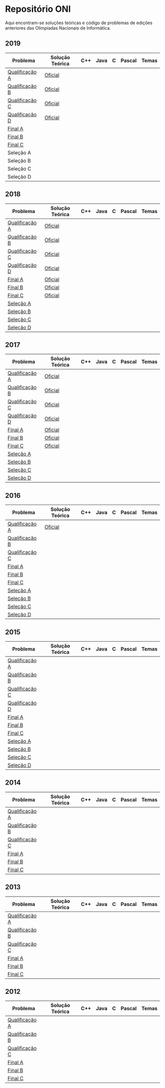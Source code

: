 # Repositório ONI

Aqui encontram-se soluções teóricas e código de problemas de edições anteriores das Olimpíadas Nacionais de Informática.

## 2019
| Problema | Solução Teórica | C++ | Java | C | Pascal | Temas |
|----------|-----------------|-----|------|---|--------|-------|
|[Qualificação A](http://www.dcc.fc.up.pt/oni/problemas/2019/qualificacao/probA.html)|[Oficial](http://oni.dcc.fc.up.pt/loop/solucoes/2019/qualificacao/prob_a.html)||||||
|[Qualificação B](http://www.dcc.fc.up.pt/oni/problemas/2019/qualificacao/probB.html)|[Oficial](http://oni.dcc.fc.up.pt/loop/solucoes/2019/qualificacao/prob_b.html)||||||
|[Qualificação C](http://www.dcc.fc.up.pt/oni/problemas/2019/qualificacao/probC.html)|[Oficial](http://oni.dcc.fc.up.pt/loop/solucoes/2019/qualificacao/prob_c.html)||||||
|[Qualificação D](http://www.dcc.fc.up.pt/oni/problemas/2019/qualificacao/probD.html)|[Oficial](http://oni.dcc.fc.up.pt/loop/solucoes/2019/qualificacao/prob_d.html)||||||
|[Final A](http://www.dcc.fc.up.pt/oni/problemas/2019/final/probA.html)|||||||
|[Final B](http://www.dcc.fc.up.pt/oni/problemas/2019/final/probB.html)|||||||
|[Final C](http://www.dcc.fc.up.pt/oni/problemas/2019/final/probC.html)|||||||
|Seleção A|||||||
|Seleção B|||||||
|Seleção C|||||||
|Seleção D|||||||

## 2018
| Problema | Solução Teórica | C++ | Java | C | Pascal | Temas |
|----------|-----------------|-----|------|---|--------|-------|
|[Qualificação A](http://www.dcc.fc.up.pt/oni/problemas/2018/qualificacao/probA.html)|[Oficial](http://oni.dcc.fc.up.pt/loop/solucoes/2018/qualificacao/prob_a.html)||||||
|[Qualificação B](http://www.dcc.fc.up.pt/oni/problemas/2018/qualificacao/probB.html)|[Oficial](http://oni.dcc.fc.up.pt/loop/solucoes/2018/qualificacao/prob_b.html)||||||
|[Qualificação C](http://www.dcc.fc.up.pt/oni/problemas/2018/qualificacao/probC.html)|[Oficial](http://oni.dcc.fc.up.pt/loop/solucoes/2018/qualificacao/prob_c.html)||||||
|[Qualificação D](http://www.dcc.fc.up.pt/oni/problemas/2018/qualificacao/probD.html)|[Oficial](http://oni.dcc.fc.up.pt/loop/solucoes/2018/qualificacao/prob_d.html)||||||
|[Final A](http://www.dcc.fc.up.pt/oni/problemas/2018/final/probA.html)|[Oficial](http://oni.dcc.fc.up.pt/loop/solucoes/2018/final/prob_a.html)||||||
|[Final B](http://www.dcc.fc.up.pt/oni/problemas/2018/final/probB.html)|[Oficial](http://oni.dcc.fc.up.pt/loop/solucoes/2018/final/prob_b.html)||||||
|[Final C](http://www.dcc.fc.up.pt/oni/problemas/2018/final/probC.html)|[Oficial](http://oni.dcc.fc.up.pt/loop/solucoes/2018/final/prob_c.html)||||||
|[Seleção A](http://www.dcc.fc.up.pt/oni/problemas/2018/selecao/probA.html)|||||||
|[Seleção B](http://www.dcc.fc.up.pt/oni/problemas/2018/selecao/probB.html)|||||||
|[Seleção C](http://www.dcc.fc.up.pt/oni/problemas/2018/selecao/probC.html)|||||||
|[Seleção D](http://www.dcc.fc.up.pt/oni/problemas/2018/selecao/probD.html)|||||||

## 2017
| Problema | Solução Teórica | C++ | Java | C | Pascal | Temas |
|----------|-----------------|-----|------|---|--------|-------|
|[Qualificação A](http://www.dcc.fc.up.pt/oni/problemas/2017/qualificacao/probA.html)|[Oficial](http://oni.dcc.fc.up.pt/loop/solucoes/2017/qualificacao/prob_a.html)||||||
|[Qualificação B](http://www.dcc.fc.up.pt/oni/problemas/2017/qualificacao/probB.html)|[Oficial](http://oni.dcc.fc.up.pt/loop/solucoes/2017/qualificacao/prob_b.html)||||||
|[Qualificação C](http://www.dcc.fc.up.pt/oni/problemas/2017/qualificacao/probC.html)|[Oficial](http://oni.dcc.fc.up.pt/loop/solucoes/2017/qualificacao/prob_c.html)||||||
|[Qualificação D](http://www.dcc.fc.up.pt/oni/problemas/2017/qualificacao/probD.html)|[Oficial](http://oni.dcc.fc.up.pt/loop/solucoes/2017/qualificacao/prob_d.html)||||||
|[Final A](http://www.dcc.fc.up.pt/oni/problemas/2017/final/probA.html)|[Oficial](http://oni.dcc.fc.up.pt/loop/solucoes/2017/final/prob_a.html)||||||
|[Final B](http://www.dcc.fc.up.pt/oni/problemas/2017/final/probB.html)|[Oficial](http://oni.dcc.fc.up.pt/loop/solucoes/2017/final/prob_b.html)||||||
|[Final C](http://www.dcc.fc.up.pt/oni/problemas/2017/final/probC.html)|[Oficial](http://oni.dcc.fc.up.pt/loop/solucoes/2017/final/prob_c.html)||||||
|[Seleção A](http://www.dcc.fc.up.pt/oni/problemas/2017/selecao/probA.html)|||||||
|[Seleção B](http://www.dcc.fc.up.pt/oni/problemas/2017/selecao/probB.html)|||||||
|[Seleção C](http://www.dcc.fc.up.pt/oni/problemas/2017/selecao/probC.html)|||||||
|[Seleção D](http://www.dcc.fc.up.pt/oni/problemas/2017/selecao/probD.html)|||||||

## 2016
| Problema | Solução Teórica | C++ | Java | C | Pascal | Temas |
|----------|-----------------|-----|------|---|--------|-------|
|[Qualificação A](http://www.dcc.fc.up.pt/oni/problemas/2016/qualificacao/probA.html)|[Oficial](http://oni.dcc.fc.up.pt/loop/solucoes/2016/qualificacao/prob_a.html)||||||
|[Qualificação B](http://www.dcc.fc.up.pt/oni/problemas/2016/qualificacao/probB.html)|||||||
|[Qualificação C](http://www.dcc.fc.up.pt/oni/problemas/2016/qualificacao/probC.html)|||||||
|[Final A](http://www.dcc.fc.up.pt/oni/problemas/2016/final/probA.html)|||||||
|[Final B](http://www.dcc.fc.up.pt/oni/problemas/2016/final/probB.html)|||||||
|[Final C](http://www.dcc.fc.up.pt/oni/problemas/2016/final/probC.html)|||||||
|[Seleção A](http://www.dcc.fc.up.pt/oni/problemas/2016/selecao/probA.html)|||||||
|[Seleção B](http://www.dcc.fc.up.pt/oni/problemas/2016/selecao/probB.html)|||||||
|[Seleção C](http://www.dcc.fc.up.pt/oni/problemas/2016/selecao/probC.html)|||||||
|[Seleção D](http://www.dcc.fc.up.pt/oni/problemas/2016/selecao/probD.html)|||||||

## 2015
| Problema | Solução Teórica | C++ | Java | C | Pascal | Temas |
|----------|-----------------|-----|------|---|--------|-------|
|[Qualificação A](http://www.dcc.fc.up.pt/oni/problemas/2015/qualificacao/probA.html)|||||||
|[Qualificação B](http://www.dcc.fc.up.pt/oni/problemas/2015/qualificacao/probB.html)|||||||
|[Qualificação C](http://www.dcc.fc.up.pt/oni/problemas/2015/qualificacao/probC.html)|||||||
|[Qualificação D](http://www.dcc.fc.up.pt/oni/problemas/2015/qualificacao/probD.html)|||||||
|[Final A](http://www.dcc.fc.up.pt/oni/problemas/2015/final/probA.html)|||||||
|[Final B](http://www.dcc.fc.up.pt/oni/problemas/2015/final/probB.html)|||||||
|[Final C](http://www.dcc.fc.up.pt/oni/problemas/2015/final/probC.html)|||||||
|[Seleção A](http://www.dcc.fc.up.pt/oni/problemas/2015/selecao/probA.html)|||||||
|[Seleção B](http://www.dcc.fc.up.pt/oni/problemas/2015/selecao/probB.html)|||||||
|[Seleção C](http://www.dcc.fc.up.pt/oni/problemas/2015/selecao/probC.html)|||||||
|[Seleção D](http://www.dcc.fc.up.pt/oni/problemas/2015/selecao/probD.html)|||||||

## 2014
| Problema | Solução Teórica | C++ | Java | C | Pascal | Temas |
|----------|-----------------|-----|------|---|--------|-------|
|[Qualificação A](http://www.dcc.fc.up.pt/oni/problemas/2014/qualificacao/probA.html)|||||||
|[Qualificação B](http://www.dcc.fc.up.pt/oni/problemas/2014/qualificacao/probB.html)|||||||
|[Qualificação C](http://www.dcc.fc.up.pt/oni/problemas/2014/qualificacao/probC.html)|||||||
|[Final A](http://www.dcc.fc.up.pt/oni/problemas/2014/final/probA.html)|||||||
|[Final B](http://www.dcc.fc.up.pt/oni/problemas/2014/final/probB.html)|||||||
|[Final C](http://www.dcc.fc.up.pt/oni/problemas/2014/final/probC.html)|||||||

## 2013
| Problema | Solução Teórica | C++ | Java | C | Pascal | Temas |
|----------|-----------------|-----|------|---|--------|-------|
|[Qualificação A](http://www.dcc.fc.up.pt/oni/problemas/2013/qualificacao/probA.html)|||||||
|[Qualificação B](http://www.dcc.fc.up.pt/oni/problemas/2013/qualificacao/probB.html)|||||||
|[Qualificação C](http://www.dcc.fc.up.pt/oni/problemas/2013/qualificacao/probC.html)|||||||
|[Final A](http://www.dcc.fc.up.pt/oni/problemas/2013/final/probA.html)|||||||
|[Final B](http://www.dcc.fc.up.pt/oni/problemas/2013/final/probB.html)|||||||
|[Final C](http://www.dcc.fc.up.pt/oni/problemas/2013/final/probC.html)|||||||

## 2012
| Problema | Solução Teórica | C++ | Java | C | Pascal | Temas |
|----------|-----------------|-----|------|---|--------|-------|
|[Qualificação A](http://www.dcc.fc.up.pt/oni/problemas/2012/qualificacao/probA.html)|||||||
|[Qualificação B](http://www.dcc.fc.up.pt/oni/problemas/2012/qualificacao/probB.html)|||||||
|[Qualificação C](http://www.dcc.fc.up.pt/oni/problemas/2012/qualificacao/probC.html)|||||||
|[Final A](http://www.dcc.fc.up.pt/oni/problemas/2013/final/probA.html)|||||||
|[Final B](http://www.dcc.fc.up.pt/oni/problemas/2013/final/probB.html)|||||||
|[Final C](http://www.dcc.fc.up.pt/oni/problemas/2013/final/probC.html)|||||||
